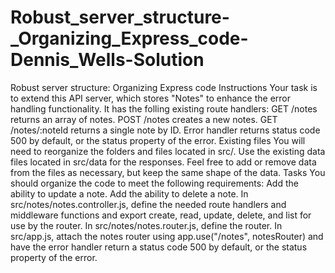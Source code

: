 # Robust_server_structure-_Organizing_Express_code-Dennis_Wells-Solution
 Robust server structure: Organizing Express code Instructions Your task is to extend this API server, which stores "Notes" to enhance the error handling functionality.  It has the folling existing route handlers:  GET /notes returns an array of notes. POST /notes creates a new notes. GET /notes/:noteId returns a single note by ID. Error handler returns status code 500 by default, or the status property of the error. Existing files You will need to reorganize the folders and files located in src/.  Use the existing data files located in src/data for the responses. Feel free to add or remove data from the files as necessary, but keep the same shape of the data.  Tasks You should organize the code to meet the following requirements:  Add the ability to update a note. Add the ability to delete a note. In src/notes/notes.controller.js, define the needed route handlers and middleware functions and export create, read, update, delete, and list for use by the router. In src/notes/notes.router.js, define the router. In src/app.js, attach the notes router using app.use("/notes", notesRouter) and have the error handler return a status code 500 by default, or the status property of the error.
